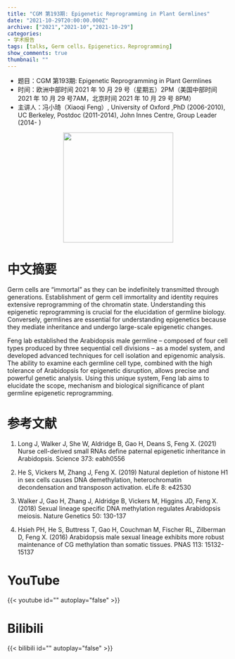 ```yaml
---
title: "CGM 第193期: Epigenetic Reprogramming in Plant Germlines"
date: "2021-10-29T20:00:00.000Z"
archive: ["2021","2021-10","2021-10-29"]
categories:
- 学术报告
tags: [talks, Germ cells，Epigenetics，Reprogramming]
show_comments: true
thumbnail: ""
---
```


- 题目：CGM 第193期: Epigenetic Reprogramming in Plant Germlines
- 时间：欧洲中部时间 2021 年 10 月 29 号（星期五）2PM（美国中部时间 2021 年 10 月 29 号7AM，北京时间 2021 年 10 月 29 号 8PM）
- 主讲人：冯小琦（Xiaoqi Feng）, University of Oxford ,PhD (2006-2010), UC Berkeley, Postdoc (2011-2014), John Innes Centre, Group Leader (2014- )
<div align="center">
<img src="https://i.ibb.co/0fd9RLc/XQF.jpg" height=250>
</div>

# 中文摘要

Germ cells are “immortal” as they can be indefinitely transmitted through generations. Establishment of germ cell immortality and identity requires extensive reprogramming of the chromatin state. Understanding this epigenetic reprogramming is crucial for the elucidation of germline biology. Conversely, germlines are essential for understanding epigenetics because they mediate inheritance and undergo large-scale epigenetic changes.



Feng lab established the Arabidopsis male germline – composed of four cell types produced by three sequential cell divisions – as a model system, and developed advanced techniques for cell isolation and epigenomic analysis. The ability to examine each germline cell type, combined with the high tolerance of Arabidopsis for epigenetic disruption, allows precise and powerful genetic analysis. Using this unique system, Feng lab aims to elucidate the scope, mechanism and biological significance of plant germline epigenetic reprogramming.

# 参考文献
1. Long J, Walker J, She W, Aldridge B,  Gao H, Deans S, Feng X. (2021) Nurse cell-derived small RNAs define  paternal epigenetic inheritance in Arabidopsis. Science 373: eabh0556

2. He S, Vickers M, Zhang J, Feng X. (2019) Natural depletion  of histone H1 in sex cells causes DNA demethylation, heterochromatin  decondensation and transposon activation. eLife 8: e42530

3. Walker J, Gao H, Zhang J, Aldridge B, Vickers M, Higgins JD, Feng X. (2018) Sexual lineage specific DNA methylation regulates Arabidopsis meiosis.  Nature Genetics 50: 130-137

4. Hsieh PH, He S, Buttress T,  Gao H, Couchman M, Fischer RL, Zilberman D, Feng X. (2016) Arabidopsis male sexual lineage  exhibits more robust maintenance of CG methylation than somatic tissues. PNAS 113: 15132-15137

# YouTube

{{< youtube id="" autoplay="false" >}}

# Bilibili

{{< bilibili id="" autoplay="false" >}}
